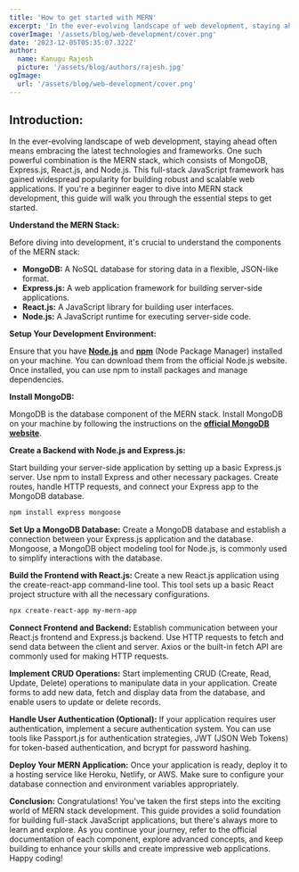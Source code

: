 ```yaml
---
title: 'How to get started with MERN'
excerpt: 'In the ever-evolving landscape of web development, staying ahead often means embracing the latest technologies and frameworks. One such powerful combination is the MERN stack, which consists of MongoDB, Express.js, React.js, and Node.js.'
coverImage: '/assets/blog/web-development/cover.png'
date: '2023-12-05T05:35:07.322Z'
author:
  name: Kanugu Rajesh
  picture: '/assets/blog/authors/rajesh.jpg'
ogImage:
  url: '/assets/blog/web-development/cover.png'
---
```


## Introduction:

In the ever-evolving landscape of web development, staying ahead often means embracing the latest technologies and frameworks. One such powerful combination is the MERN stack, which consists of MongoDB, Express.js, React.js, and Node.js. This full-stack JavaScript framework has gained widespread popularity for building robust and scalable web applications. If you're a beginner eager to dive into MERN stack development, this guide will walk you through the essential steps to get started.

**Understand the MERN Stack:**

Before diving into development, it's crucial to understand the components of the MERN stack:

- **MongoDB:** A NoSQL database for storing data in a flexible, JSON-like format.
- **Express.js:** A web application framework for building server-side applications.
- **React.js:** A JavaScript library for building user interfaces.
- **Node.js:** A JavaScript runtime for executing server-side code.

**Setup Your Development Environment:**

Ensure that you have [**Node.js**](https://nodejs.org/) and [**npm**](https://www.npmjs.com/) (Node Package Manager) installed on your machine. You can download them from the official Node.js website. Once installed, you can use npm to install packages and manage dependencies.

**Install MongoDB:**

MongoDB is the database component of the MERN stack. Install MongoDB on your machine by following the instructions on the [**official MongoDB website**](https://www.mongodb.com/).

**Create a Backend with Node.js and Express.js:**

Start building your server-side application by setting up a basic Express.js server. Use npm to install Express and other necessary packages. Create routes, handle HTTP requests, and connect your Express app to the MongoDB database.

```bash
npm install express mongoose
```

**Set Up a MongoDB Database:**
Create a MongoDB database and establish a connection between your Express.js application and the database. Mongoose, a MongoDB object modeling tool for Node.js, is commonly used to simplify interactions with the database.

**Build the Frontend with React.js:**
Create a new React.js application using the create-react-app command-line tool. This tool sets up a basic React project structure with all the necessary configurations.

```bash
npx create-react-app my-mern-app
```

**Connect Frontend and Backend:**
Establish communication between your React.js frontend and Express.js backend. Use HTTP requests to fetch and send data between the client and server. Axios or the built-in fetch API are commonly used for making HTTP requests.

**Implement CRUD Operations:**
Start implementing CRUD (Create, Read, Update, Delete) operations to manipulate data in your application. Create forms to add new data, fetch and display data from the database, and enable users to update or delete records.

**Handle User Authentication (Optional):**
If your application requires user authentication, implement a secure authentication system. You can use tools like Passport.js for authentication strategies, JWT (JSON Web Tokens) for token-based authentication, and bcrypt for password hashing.

**Deploy Your MERN Application:**
Once your application is ready, deploy it to a hosting service like Heroku, Netlify, or AWS. Make sure to configure your database connection and environment variables appropriately.

**Conclusion:**
Congratulations! You've taken the first steps into the exciting world of MERN stack development. This guide provides a solid foundation for building full-stack JavaScript applications, but there's always more to learn and explore. As you continue your journey, refer to the official documentation of each component, explore advanced concepts, and keep building to enhance your skills and create impressive web applications. Happy coding!